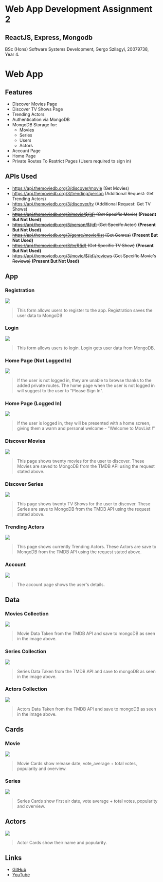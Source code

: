 # Web App Development Assignment 2 
## ReactJS, Express, Mongodb
BSc (Hons) Software Systems Development,
Gergo Szilagyi,
20079738,
Year 4.

# Web App
## Features
-	Discover Movies Page
-	Discover TV Shows Page
-	Trending Actors
-   Authentication via MongoDB
-   MongoDB Storage for:
    - Movies
    - Series
    - Users
    - Actors
- Account Page
- Home Page
- Private Routes To Restrict Pages (Users required to sign in)

## APIs Used
- https://api.themoviedb.org/3/discover/movie (Get Movies)
- https://api.themoviedb.org/3/trending/person (Additional Request: Get Trending Actors)
- https://api.themoviedb.org/3/discover/tv (Additional Request: Get TV Shows) 
- ~~https://api.themoviedb.org/3/movie/${id} (Get Specific Movie)~~ **(Present But Not Used)**
- ~~https://api.themoviedb.org/3/person/${id} (Get Specifc Actor)~~ **(Present But Not Used)**
- ~~https://api.themoviedb.org/3/genre/movie/list (Get Genres)~~ **(Present But Not Used)**
- ~~https://api.themoviedb.org/3/tv/${id} (Get Specific TV Show)~~ **(Present But Not Used)**
- ~~https://api.themoviedb.org/3/movie/${id}/reviews (Get Specific Movie's Reviews)~~ **(Present But Not Used)**

## App
### Registration
![](https://res.cloudinary.com/dkdptqakb/image/upload/v1610665125/WAD%202/sc2-register.png)
>This form allows users to register to the app. Registration saves the user data to MongoDB

### Login
![](https://res.cloudinary.com/dkdptqakb/image/upload/v1610665126/WAD%202/sc3-login.png)
>This form allows users to login. Login gets user data from MongoDB.

### Home Page (Not Logged In)
![](https://res.cloudinary.com/dkdptqakb/image/upload/v1610665124/WAD%202/sc1-homepage_notsignedin.png)
>If the user is not logged in, they are unable to browse thanks to the added private routes. The home page when the user is not logged in will suggest to the user to "Please Sign In".

### Home Page (Logged In)
![](https://res.cloudinary.com/dkdptqakb/image/upload/v1610665127/WAD%202/sc4-homepage_loggedin.png)
>If the user is logged in, they will be presented with a home screen, giving them a warm and personal welcome - "Welcome to MovList <name>!"

### Discover Movies
![](https://res.cloudinary.com/dkdptqakb/image/upload/v1610665130/WAD%202/sc5-discovermovies.png)
>This page shows twenty movies for the user to discover. These Movies are saved to MongoDB from the TMDB API using the request stated above.

### Discover Series
![](https://res.cloudinary.com/dkdptqakb/image/upload/v1610665131/WAD%202/sc6-discoverseries.png)
>This page shows twenty TV Shows for the user to discover. These Series are save to MongoDB from the TMDB API using the request stated above.

### Trending Actors
![](https://res.cloudinary.com/dkdptqakb/image/upload/v1610665133/WAD%202/sc7-discoveractors.png)
>This page shows currently Trending Actors. These Actors are save to MongoDB from the TMDB API using the request stated above.

### Account
![](https://res.cloudinary.com/dkdptqakb/image/upload/v1610665132/WAD%202/sc8-account.png)
>The account page shows the user's details.

## Data
### Movies Collection
![](https://res.cloudinary.com/dkdptqakb/image/upload/v1610665134/WAD%202/sc10-moviesdb.png)
>Movie Data Taken from the TMDB API and save to mongoDB as seen in the image above.

### Series Collection
![](https://res.cloudinary.com/dkdptqakb/image/upload/v1610665135/WAD%202/sc11-seriesdb.png)
>Series Data Taken from the TMDB API and save to mongoDB as seen in the image above.

### Actors Collection
![](https://res.cloudinary.com/dkdptqakb/image/upload/v1610665133/WAD%202/sc9-actorsdb.png)
>Actors Data Taken from the TMDB API and save to mongoDB as seen in the image above.

## Cards
### Movie 
![](https://res.cloudinary.com/dkdptqakb/image/upload/v1610667590/WAD%202/sc13-discovermovies.png)
>Movie Cards show release date, vote_average + total votes, popularity and overview.

### Series
![](https://res.cloudinary.com/dkdptqakb/image/upload/v1610667591/WAD%202/sc14-discoverseries.png)
>Series Cards show first air date, vote average + total votes, popularity and overview.

## Actors
![](https://res.cloudinary.com/dkdptqakb/image/upload/v1610667589/WAD%202/sc15-discoveractors.png)
>Actor Cards show their name and popularity.

## Links
- [GitHub](https://github.com/GergSzla/wad2-moviesApp2)
- [YouTube](https://studio.youtube.com/video/SqgKMdk9kHQ/edit)
